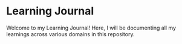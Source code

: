 <h1>Learning Journal</h1>
<p>Welcome to my Learning Journal! Here, I will be documenting all my learnings across various domains in this repository.</p>
